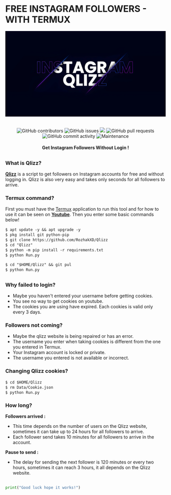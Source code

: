 # FREE INSTAGRAM FOLLOWERS - WITH TERMUX
<div align="center">
  <img src="Data/Qlizz.jpg">
  <br>
  <br>
  <p>
    <img alt="GitHub contributors" src="https://img.shields.io/github/contributors/rozhakxd/Qlizz">
    <img alt="GitHub issues" src="https://img.shields.io/github/issues/rozhakxd/Qlizz">
    <img src="https://img.shields.io/badge/PRs-welcome-brightgreen.svg?style=shields">
    <img alt="GitHub pull requests" src="https://img.shields.io/github/issues-pr/rozhakxd/Qlizz">
    <img alt="GitHub commit activity" src="https://img.shields.io/github/commit-activity/m/rozhakxd/Qlizz">
    <img alt="Maintenance" src="https://img.shields.io/maintenance/no/2023">
  </p>
  <h4> Get Instagram Followers Without Login ! </h4>
</div>

##

### What is Qlizz?
[**Qlizz**](https://github.com/RozhakXD/Qlizz) is a script to get followers on Instagram accounts for free and without logging in. Qlizz is also very easy and takes only seconds for all followers to arrive.

### Termux command?
First you must have the [Termux](https://f-droid.org/repo/com.termux_118.apk) application to run this tool and for how to use it can be seen on [**Youtube**](https://youtu.be/fsntveOKzsQ). Then you enter some basic commands below!
```
$ apt update -y && apt upgrade -y
$ pkg install git python-pip
$ git clone https://github.com/RozhakXD/Qlizz
$ cd "Qlizz"
$ python -m pip install -r requirements.txt
$ python Run.py
```

```
$ cd "$HOME/Qlizz" && git pul
$ python Run.py
```

##

### Why failed to login?

- Maybe you haven't entered your username before getting cookies.
- You see no way to get cookies on youtube.
- The cookies you are using have expired. Each cookies is valid only every 3 days.

### Followers not coming?

- Maybe the qlizz website is being repaired or has an error.
- The username you enter when taking cookies is different from the one you entered in Termux.
- Your Instagram account is locked or private.
- The username you entered is not available or incorrect.

### Changing Qlizz cookies?

```
$ cd $HOME/Qlizz
$ rm Data/Cookie.json
$ python Run.py
```

### How long?

**Followers arrived :**
- This time depends on the number of users on the Qlizz website, sometimes it can take up to 24 hours for all followers to arrive.
- Each follower send takes 10 minutes for all followers to arrive in the account.

**Pause to send :**
- The delay for sending the next follower is 120 minutes or every two hours, sometimes it can reach 3 hours, it all depends on the Qlizz website.

##

```python
print("Good luck hope it works!")
```
##
